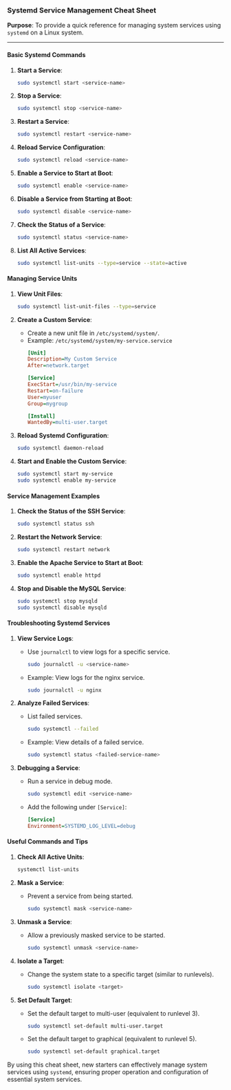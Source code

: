 ### Systemd Service Management Cheat Sheet

**Purpose**: To provide a quick reference for managing system services using `systemd` on a Linux system.

---

#### Basic Systemd Commands

1. **Start a Service**:
   ```sh
   sudo systemctl start <service-name>
   ```

2. **Stop a Service**:
   ```sh
   sudo systemctl stop <service-name>
   ```

3. **Restart a Service**:
   ```sh
   sudo systemctl restart <service-name>
   ```

4. **Reload Service Configuration**:
   ```sh
   sudo systemctl reload <service-name>
   ```

5. **Enable a Service to Start at Boot**:
   ```sh
   sudo systemctl enable <service-name>
   ```

6. **Disable a Service from Starting at Boot**:
   ```sh
   sudo systemctl disable <service-name>
   ```

7. **Check the Status of a Service**:
   ```sh
   sudo systemctl status <service-name>
   ```

8. **List All Active Services**:
   ```sh
   sudo systemctl list-units --type=service --state=active
   ```

#### Managing Service Units

1. **View Unit Files**:
   ```sh
   sudo systemctl list-unit-files --type=service
   ```

2. **Create a Custom Service**:
   - Create a new unit file in `/etc/systemd/system/`.
   - Example: `/etc/systemd/system/my-service.service`
     ```ini
     [Unit]
     Description=My Custom Service
     After=network.target

     [Service]
     ExecStart=/usr/bin/my-service
     Restart=on-failure
     User=myuser
     Group=mygroup

     [Install]
     WantedBy=multi-user.target
     ```

3. **Reload Systemd Configuration**:
   ```sh
   sudo systemctl daemon-reload
   ```

4. **Start and Enable the Custom Service**:
   ```sh
   sudo systemctl start my-service
   sudo systemctl enable my-service
   ```

#### Service Management Examples

1. **Check the Status of the SSH Service**:
   ```sh
   sudo systemctl status ssh
   ```

2. **Restart the Network Service**:
   ```sh
   sudo systemctl restart network
   ```

3. **Enable the Apache Service to Start at Boot**:
   ```sh
   sudo systemctl enable httpd
   ```

4. **Stop and Disable the MySQL Service**:
   ```sh
   sudo systemctl stop mysqld
   sudo systemctl disable mysqld
   ```

#### Troubleshooting Systemd Services

1. **View Service Logs**:
   - Use `journalctl` to view logs for a specific service.
     ```sh
     sudo journalctl -u <service-name>
     ```
   - Example: View logs for the nginx service.
     ```sh
     sudo journalctl -u nginx
     ```

2. **Analyze Failed Services**:
   - List failed services.
     ```sh
     sudo systemctl --failed
     ```
   - Example: View details of a failed service.
     ```sh
     sudo systemctl status <failed-service-name>
     ```

3. **Debugging a Service**:
   - Run a service in debug mode.
     ```sh
     sudo systemctl edit <service-name>
     ```
   - Add the following under `[Service]`:
     ```ini
     [Service]
     Environment=SYSTEMD_LOG_LEVEL=debug
     ```

#### Useful Commands and Tips

1. **Check All Active Units**:
   ```sh
   systemctl list-units
   ```

2. **Mask a Service**:
   - Prevent a service from being started.
     ```sh
     sudo systemctl mask <service-name>
     ```

3. **Unmask a Service**:
   - Allow a previously masked service to be started.
     ```sh
     sudo systemctl unmask <service-name>
     ```

4. **Isolate a Target**:
   - Change the system state to a specific target (similar to runlevels).
     ```sh
     sudo systemctl isolate <target>
     ```

5. **Set Default Target**:
   - Set the default target to multi-user (equivalent to runlevel 3).
     ```sh
     sudo systemctl set-default multi-user.target
     ```
   - Set the default target to graphical (equivalent to runlevel 5).
     ```sh
     sudo systemctl set-default graphical.target
     ```

By using this cheat sheet, new starters can effectively manage system services using `systemd`, ensuring proper operation and configuration of essential system services.